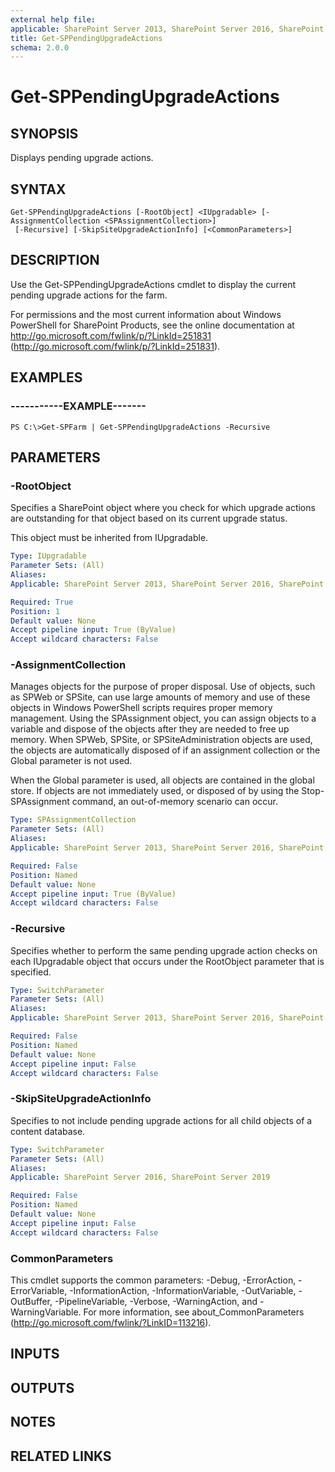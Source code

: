 ```yaml
---
external help file: 
applicable: SharePoint Server 2013, SharePoint Server 2016, SharePoint Server 2019
title: Get-SPPendingUpgradeActions
schema: 2.0.0
---
```


# Get-SPPendingUpgradeActions

## SYNOPSIS

Displays pending upgrade actions.



## SYNTAX

```
Get-SPPendingUpgradeActions [-RootObject] <IUpgradable> [-AssignmentCollection <SPAssignmentCollection>]
 [-Recursive] [-SkipSiteUpgradeActionInfo] [<CommonParameters>]
```

## DESCRIPTION
Use the Get-SPPendingUpgradeActions cmdlet to display the current pending upgrade actions for the farm.

For permissions and the most current information about Windows PowerShell for SharePoint Products, see the online documentation at http://go.microsoft.com/fwlink/p/?LinkId=251831 (http://go.microsoft.com/fwlink/p/?LinkId=251831).

## EXAMPLES

### -----------EXAMPLE------- 
```
PS C:\>Get-SPFarm | Get-SPPendingUpgradeActions -Recursive
```

## PARAMETERS

### -RootObject
Specifies a SharePoint object where you check for which upgrade actions are outstanding for that object based on its current upgrade status.

This object must be inherited from IUpgradable.

```yaml
Type: IUpgradable
Parameter Sets: (All)
Aliases: 
Applicable: SharePoint Server 2013, SharePoint Server 2016, SharePoint Server 2019

Required: True
Position: 1
Default value: None
Accept pipeline input: True (ByValue)
Accept wildcard characters: False
```

### -AssignmentCollection
Manages objects for the purpose of proper disposal. Use of objects, such as SPWeb or SPSite, can use large amounts of memory and use of these objects in Windows PowerShell scripts requires proper memory management. Using the SPAssignment object, you can assign objects to a variable and dispose of the objects after they are needed to free up memory. When SPWeb, SPSite, or SPSiteAdministration objects are used, the objects are automatically disposed of if an assignment collection or the Global parameter is not used.

When the Global parameter is used, all objects are contained in the global store. If objects are not immediately used, or disposed of by using the Stop-SPAssignment command, an out-of-memory scenario can occur.

```yaml
Type: SPAssignmentCollection
Parameter Sets: (All)
Aliases: 
Applicable: SharePoint Server 2013, SharePoint Server 2016, SharePoint Server 2019

Required: False
Position: Named
Default value: None
Accept pipeline input: True (ByValue)
Accept wildcard characters: False
```

### -Recursive
Specifies whether to perform the same pending upgrade action checks on each IUpgradable object that occurs under the RootObject parameter that is specified.

```yaml
Type: SwitchParameter
Parameter Sets: (All)
Aliases: 
Applicable: SharePoint Server 2013, SharePoint Server 2016, SharePoint Server 2019

Required: False
Position: Named
Default value: None
Accept pipeline input: False
Accept wildcard characters: False
```

### -SkipSiteUpgradeActionInfo
Specifies to not include pending upgrade actions for all child objects of a content database.

```yaml
Type: SwitchParameter
Parameter Sets: (All)
Aliases: 
Applicable: SharePoint Server 2016, SharePoint Server 2019

Required: False
Position: Named
Default value: None
Accept pipeline input: False
Accept wildcard characters: False
```

### CommonParameters
This cmdlet supports the common parameters: -Debug, -ErrorAction, -ErrorVariable, -InformationAction, -InformationVariable, -OutVariable, -OutBuffer, -PipelineVariable, -Verbose, -WarningAction, and -WarningVariable. For more information, see about_CommonParameters (http://go.microsoft.com/fwlink/?LinkID=113216).

## INPUTS

## OUTPUTS

## NOTES

## RELATED LINKS

